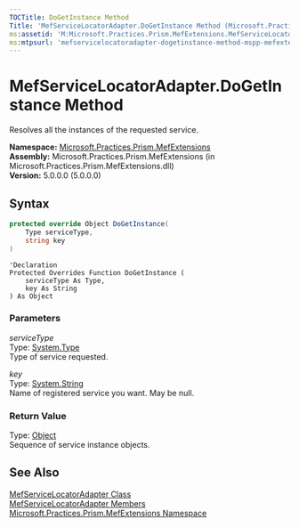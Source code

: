 ```yaml
---
TOCTitle: DoGetInstance Method
Title: 'MefServiceLocatorAdapter.DoGetInstance Method (Microsoft.Practices.Prism.MefExtensions)'
ms:assetid: 'M:Microsoft.Practices.Prism.MefExtensions.MefServiceLocatorAdapter.DoGetInstance(System.Type,System.String)'
ms:mtpsurl: 'mefservicelocatoradapter-dogetinstance-method-mspp-mefextensions.md'
---
```


# MefServiceLocatorAdapter.DoGetInstance Method

Resolves all the instances of the requested service.

**Namespace:** [Microsoft.Practices.Prism.MefExtensions](/patterns-practices/reference/mspp-mefextensions-namespace)  
**Assembly:** Microsoft.Practices.Prism.MefExtensions (in Microsoft.Practices.Prism.MefExtensions.dll)  
**Version:** 5.0.0.0 (5.0.0.0)

## Syntax

```C#
protected override Object DoGetInstance(
	Type serviceType,
	string key
)
```
```VB
'Declaration
Protected Overrides Function DoGetInstance ( 
	serviceType As Type,
	key As String
) As Object
```

### Parameters

*serviceType*  
Type: [System.Type](http://msdn.microsoft.com/en-us/library/42892f65)  
Type of service requested.

*key*  
Type: [System.String](http://msdn.microsoft.com/en-us/library/s1wwdcbf)  
Name of registered service you want. May be null.

### Return Value

Type: [Object](http://msdn.microsoft.com/en-us/library/e5kfa45b)  
Sequence of service instance objects.

## See Also
[MefServiceLocatorAdapter Class](/patterns-practices/reference/mefservicelocatoradapter-class-mspp-mefextensions)  
[MefServiceLocatorAdapter Members](/patterns-practices/reference/mefservicelocatoradapter-members-mspp-mefextensions)  
[Microsoft.Practices.Prism.MefExtensions Namespace](/patterns-practices/reference/mspp-mefextensions-namespace)  